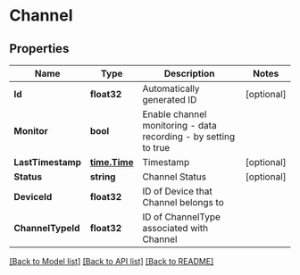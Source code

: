 # Channel

## Properties

Name | Type | Description | Notes
------------ | ------------- | ------------- | -------------
**Id** | **float32** | Automatically generated ID | [optional] 
**Monitor** | **bool** | Enable channel monitoring - data recording - by setting to true | 
**LastTimestamp** | [**time.Time**](time.Time.md) | Timestamp | [optional] 
**Status** | **string** | Channel Status | [optional] 
**DeviceId** | **float32** | ID of Device that Channel belongs to | 
**ChannelTypeId** | **float32** | ID of ChannelType associated with Channel | 

[[Back to Model list]](../README.md#documentation-for-models) [[Back to API list]](../README.md#documentation-for-api-endpoints) [[Back to README]](../README.md)


